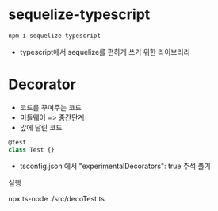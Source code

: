 # sequelize-typescript

```bash
npm i sequelize-typescript
```

- typescript에서 sequelize를 편하게 쓰기 위한 라이브러리

# Decorator

- 코드를 꾸며주는 코드
- 미들웨어 => 중간단계
- 앞에 달린 코드

```ts
@test
class Test {}
```

- tsconfig.json 에서 "experimentalDecorators": true 주석 풀기

실행

npx ts-node ./src/decoTest.ts
